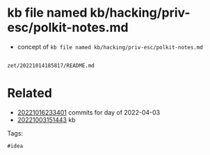 # kb file named kb/hacking/priv-esc/polkit-notes.md

- concept of `kb file named kb/hacking/priv-esc/polkit-notes.md`

```
```

` zet/20221014185817/README.md `

# Related

- [20221016233401](/zet/20221016233401/README.md) commits for day of 2022-04-03
- [20221003151443](/zet/20221003151443/README.md) kb

Tags:

    #idea
